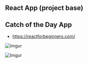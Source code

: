 ## React App (project base)

## Catch of the Day App

- https://reactforbeginners.com/

![Imgur](http://i.imgur.com/KtNb5IJ.png)

![Imgur](http://i.imgur.com/S5jkxxI.png)
